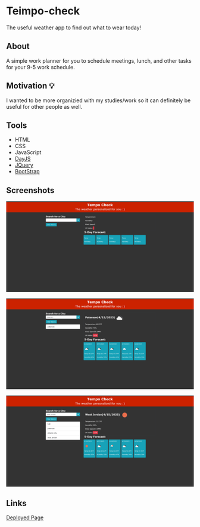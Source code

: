 # Teimpo-check
The useful weather app to find out what to wear today!
## About

A simple work planner for you to schedule meetings, lunch, and other tasks for your 9-5 work schedule.


## Motivation 💡

I wanted to be more organizied with my studies/work so it can 
definitely be useful for other people as well.

## Tools 

- HTML
- CSS
- JavaScript
- [DayJS](https://day.js.org/en/)
- [JQuery](https://jquery.com/)
- [BootStrap](https://getbootstrap.com/)

## Screenshots 

![Main Page](./assets/images/Screenshot%202023-04-15%20at%2015-39-41%20Tempo%20Check.png)

![Search a CIty](./assets/images/Screenshot%202023-04-15%20at%2015-39-23%20Tempo%20Check.png)

![Multiple Cities Stored](./assets/images/Screenshot%202023-04-15%20at%2015-40-46%20Tempo%20Check.png)

## Links 

[Deployed Page](https://migeru27.github.io/Teimpo-check/)
